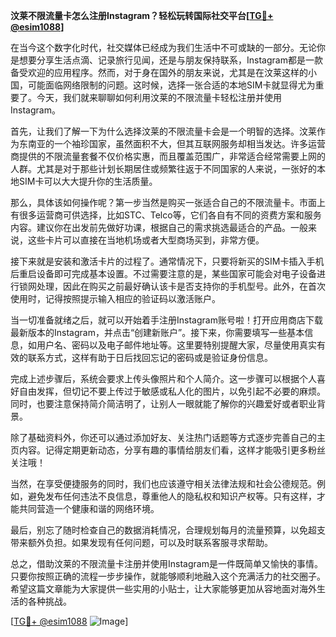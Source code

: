 **汶莱不限流量卡怎么注册Instagram？轻松玩转国际社交平台[[TG💪+ @esim1088](https://t.me/s/esim1088)]**

在当今这个数字化时代，社交媒体已经成为我们生活中不可或缺的一部分。无论你是想要分享生活点滴、记录旅行见闻，还是与朋友保持联系，Instagram都是一款备受欢迎的应用程序。然而，对于身在国外的朋友来说，尤其是在汶莱这样的小国，可能面临网络限制的问题。这时候，选择一张合适的本地SIM卡就显得尤为重要了。今天，我们就来聊聊如何利用汶莱的不限流量卡轻松注册并使用Instagram。

首先，让我们了解一下为什么选择汶莱的不限流量卡会是一个明智的选择。汶莱作为东南亚的一个袖珍国家，虽然面积不大，但其互联网服务却相当发达。许多运营商提供的不限流量套餐不仅价格实惠，而且覆盖范围广，非常适合经常需要上网的人群。尤其是对于那些计划长期居住或频繁往返于不同国家的人来说，一张好的本地SIM卡可以大大提升你的生活质量。

那么，具体该如何操作呢？第一步当然是购买一张适合自己的不限流量卡。市面上有很多运营商可供选择，比如STC、Telco等，它们各自有不同的资费方案和服务内容。建议你在出发前先做好功课，根据自己的需求挑选最适合的产品。一般来说，这些卡片可以直接在当地机场或者大型商场买到，非常方便。

接下来就是安装和激活卡片的过程了。通常情况下，只要将新买的SIM卡插入手机后重启设备即可完成基本设置。不过需要注意的是，某些国家可能会对电子设备进行锁网处理，因此在购买之前最好确认该卡是否支持你的手机型号。此外，在首次使用时，记得按照提示输入相应的验证码以激活账户。

当一切准备就绪之后，就可以开始着手注册Instagram账号啦！打开应用商店下载最新版本的Instagram，并点击“创建新账户”。接下来，你需要填写一些基本信息，如用户名、密码以及电子邮件地址等。这里要特别提醒大家，尽量使用真实有效的联系方式，这样有助于日后找回忘记的密码或是验证身份信息。

完成上述步骤后，系统会要求上传头像照片和个人简介。这一步骤可以根据个人喜好自由发挥，但切记不要上传过于敏感或私人化的图片，以免引起不必要的麻烦。同时，也要注意保持简介简洁明了，让别人一眼就能了解你的兴趣爱好或者职业背景。

除了基础资料外，你还可以通过添加好友、关注热门话题等方式逐步完善自己的主页内容。记得定期更新动态，分享有趣的事情给朋友们看，这样才能吸引更多粉丝关注哦！

当然，在享受便捷服务的同时，我们也应该遵守相关法律法规和社会公德规范。例如，避免发布任何违法不良信息，尊重他人的隐私权和知识产权等。只有这样，才能共同营造一个健康和谐的网络环境。

最后，别忘了随时检查自己的数据消耗情况，合理规划每月的流量预算，以免超支带来额外负担。如果发现有任何问题，可以及时联系客服寻求帮助。

总之，借助汶莱的不限流量卡注册并使用Instagram是一件既简单又愉快的事情。只要你按照正确的流程一步步操作，就能够顺利地融入这个充满活力的社交圈子。希望这篇文章能为大家提供一些实用的小贴士，让大家能够更加从容地面对海外生活的各种挑战。

[[TG💪+ @esim1088](https://t.me/s/esim1088) ![Image](https://i.postimg.cc/4NQfJmqS/Snipaste-2025-05-13-00-14-12.png)]